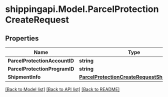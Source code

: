 
# shippingapi.Model.ParcelProtectionCreateRequest

## Properties

Name | Type | Description | Notes
------------ | ------------- | ------------- | -------------
**ParcelProtectionAccountID** | **string** |  | [optional] 
**ParcelProtectionProgramID** | **string** |  | [optional] 
**ShipmentInfo** | [**ParcelProtectionCreateRequestShipmentInfo**](ParcelProtectionCreateRequestShipmentInfo.md) |  | [optional] 

[[Back to Model list]](../README.md#documentation-for-models)
[[Back to API list]](../README.md#documentation-for-api-endpoints)
[[Back to README]](../README.md)

